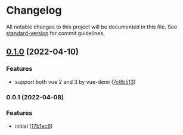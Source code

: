 # Changelog

All notable changes to this project will be documented in this file. See [standard-version](https://github.com/conventional-changelog/standard-version) for commit guidelines.

## [0.1.0](https://github.com/Djaler/vue-use-read-api/compare/v0.0.1...v0.1.0) (2022-04-10)


### Features

* support both vue 2 and 3 by vue-demi ([7c8b513](https://github.com/Djaler/vue-use-read-api/commit/7c8b5139065b368136bbcaefa1034f2d26f332a8))

### 0.0.1 (2022-04-08)


### Features

* initial ([17b1ec6](https://github.com/Djaler/vue-use-read-api/commit/17b1ec6f9a39f1ffa461abe6b1112a5a5054ef04))

